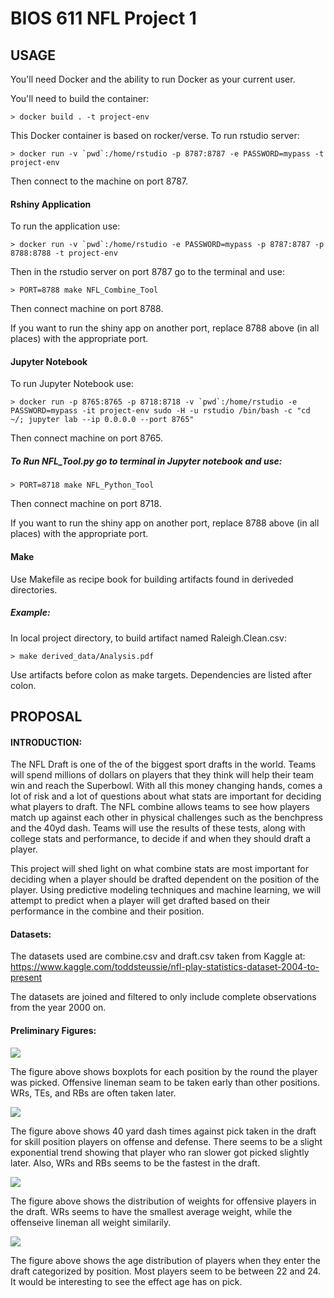 BIOS 611 NFL Project 1
======================

USAGE
-----
You'll need Docker and the ability to run Docker as your current user.

You'll need to build the container:

    > docker build . -t project-env

This Docker container is based on rocker/verse. To run rstudio server:

    > docker run -v `pwd`:/home/rstudio -p 8787:8787 -e PASSWORD=mypass -t project-env
      
Then connect to the machine on port 8787.

#### Rshiny Application
To run the application use:

    > docker run -v `pwd`:/home/rstudio -e PASSWORD=mypass -p 8787:8787 -p 8788:8788 -t project-env 
    
Then in the rstudio server on port 8787 go to the terminal and use:

    > PORT=8788 make NFL_Combine_Tool
    
Then connect machine on port 8788.
    
If you want to run the shiny app on another port, replace 8788 above (in all places) with the appropriate port.

#### Jupyter Notebook
To run Jupyter Notebook use:

    > docker run -p 8765:8765 -p 8718:8718 -v `pwd`:/home/rstudio -e PASSWORD=mypass -it project-env sudo -H -u rstudio /bin/bash -c "cd ~/; jupyter lab --ip 0.0.0.0 --port 8765"
    
Then connect machine on port 8765.

##### To Run NFL_Tool.py go to terminal in Jupyter notebook and use:

    > PORT=8718 make NFL_Python_Tool
    
Then connect machine on port 8718.

If you want to run the shiny app on another port, replace 8788 above (in all places) with the appropriate port.

#### Make
Use Makefile as recipe book for building artifacts found in deriveded directories. 

##### Example:
In local project directory, to build artifact named Raleigh.Clean.csv:

    > make derived_data/Analysis.pdf
    
Use artifacts before colon as make targets. Dependencies are listed after colon. 

PROPOSAL
--------

#### INTRODUCTION:
  
  The NFL Draft is one of the of the biggest sport drafts in the world. Teams will spend millions of dollars on players that they think will help their team win and reach the Superbowl. With all this money changing hands, comes a lot of risk and a lot of questions about what stats are important for deciding what players to draft. The NFL combine allows teams to see how players match up against each other in physical challenges such as the benchpress and the 40yd dash. Teams will use the results of these tests, along with college stats and performance, to decide if and when they should draft a player. 
  
  This project will shed light on what combine stats are most important for deciding when a player should be drafted dependent on the position of the player. Using predictive modeling techniques and machine learning, we will attempt to predict when a player will get drafted based on their performance in the combine and their position. 

#### Datasets:

  The datasets used are combine.csv and draft.csv taken from Kaggle at: https://www.kaggle.com/toddsteussie/nfl-play-statistics-dataset-2004-to-present 
  
  The datasets are joined and filtered to only include complete observations from the year 2000 on.
  
#### Preliminary Figures:

![](preliminary_figures/Boxplot.by.round.png)

The figure above shows boxplots for each position by the round the player was picked. Offensive lineman seam to be taken early than other positions. WRs, TEs, and RBs are often taken later. 


![](preliminary_figures/Off.Def.40s.png)

The figure above shows 40 yard dash times against pick taken in the draft for skill position players on offense and defense. There seems to be a slight exponential trend showing that player who ran slower got picked slightly later. Also, WRs and RBs seems to be the fastest in the draft. 

![](preliminary_figures/Off.Weights.png)

The figure above shows the distribution of weights for offensive players in the draft. WRs seems to have the smallest average weight, while the offenseive lineman all weight similarily. 

![](preliminary_figures/Age.Dist.png)

The figure above shows the age distribution of players when they enter the draft categorized by position. Most players seem to be between 22 and 24. It would be interesting to see the effect age has on pick. 
